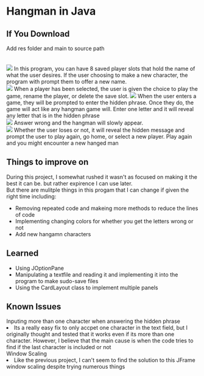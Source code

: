 <h1>Hangman in Java</h1>
<h2>If You Download</h2>
Add res folder and main to source path<br>
<br>
<br>
<img src="https://cdn.discordapp.com/attachments/997573748297302090/1196355045881544836/image.png?ex=65b75376&is=65a4de76&hm=ad727b831401a481b5b6fe4ee43e1be216448b9f93d47d21a6831fdbe34f7a9e&">
In this program, you can have 8 saved player slots that hold the name of what the user desires. If the user choosing to make a new character, the program with prompt them to offer a new name.<br>
<img src="https://cdn.discordapp.com/attachments/997573748297302090/1196357860645408818/image.png?ex=65b75615&is=65a4e115&hm=ee6b225522fed58ecce25e0d73d018d8d1759e8d0037ecea68315068b87e03b8&">
When a player has been selected, the user is given the choice to play the game, rename the player, or delete the save slot.
<img src="https://cdn.discordapp.com/attachments/997573748297302090/1196355443505758228/image.png?ex=65b753d4&is=65a4ded4&hm=7e27d7a3d3b787ee43dca7498d40e22ba32c273e96e582396f7b585abd6763a5&">
When the user enters a game, they will be prompted to enter the hidden phrase. Once they do, the game will act like any hangman game will. Enter one letter and it will reveal any letter that is in the hidden phrase<br>
<img src="https://cdn.discordapp.com/attachments/997573748297302090/1196355958864105553/image.png?ex=65b7544f&is=65a4df4f&hm=340a61c7b957e699437aa832ff382745993cb98c888a64b84da448dd8474d4c9&">
Answer wrong and the hangman will slowly appear.<br>
<img src="https://cdn.discordapp.com/attachments/997573748297302090/1196356013801095188/image.png?ex=65b7545c&is=65a4df5c&hm=c23632139ba5b12aa63858d4b4f9854365e1965d6a9294002d5a763c059e1678&">
Whether the user loses or not, it will reveal the hidden message and prompt the user to play again, go home, or select a new player. Play again and you might encounter a new hanged man<br>
<h2>Things to improve on</h2>
During this project, I somewhat rushed it wasn't as focused on making it the best it can be. but rather expirence I can use later.<br>
But there are mulitple things in this progam that I can change if given the right time including:<br>
<ul>
  <li>Removing repeated code and makeing more methods to reduce the lines of code</li>
  <li>Implementing changing colors for whether you get the letters wrong or not</li>
  <li>Add new hangamn characters</li>
</ul>
<h2>Learned</h2>
<ul>
  <li>Using JOptionPane</li>
  <li>Manipulating a textfile and reading it and implementing it into the program to make sudo-save files</li>
  <li>Using the CardLayout class to implement multiple panels </li>
</ul>
<h2>Known Issues</h2>
Inputing more than one character when answering the hidden phrase<br>
<li>Its a really easy fix to only accpet one character in the text field, but I originally thought and tested  that it works even if its more than one character.
  However, I believe that the main cause is when the code tries to find if the last character is included or not</li>
Window Scaling<br>
<li>Like the previous project, I can't seem to find the solution to this JFrame window scaling despite trying numerous things</li>

